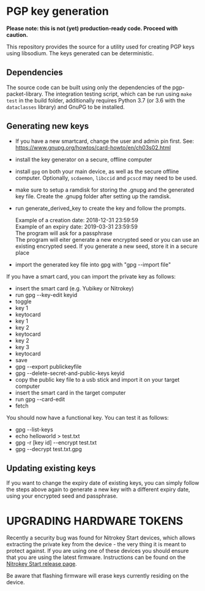 # PGP key generation

**Please note: this is not (yet) production-ready code. Proceed with caution.**

This repository provides the source for a utility used for creating
PGP keys using libsodium. The keys generated can be deterministic.

## Dependencies

The source code can be built using only the dependencies of the
pgp-packet-library. The integration testing script, which can be run using
`make test` in the build folder, additionally requires Python 3.7 (or 3.6 with
the `dataclasses` library) and GnuPG to be installed.

## Generating new keys

- If you have a new smartcard, change the user and admin pin first. See: https://www.gnupg.org/howtos/card-howto/en/ch03s02.html

- install the key generator on a secure, offline computer
- install `gpg` on both your main device, as well as the secure offline computer. Optionally, `scdaemon`, `libccid` and `pcscd` may need to be used.
- make sure to setup a ramdisk for storing the .gnupg and the generated key file. Create the .gnupg folder after setting up the ramdisk.
- run generate_derived_key to create the key and follow the prompts.

   Example of a creation date: 2018-12-31 23:59:59  
   Example of an expiry date:  2019-03-31 23:59:59  
   The program will ask for a passphrase  
   The program will eiter generate a new encrypted seed or you can use an existing encrypted seed. If you generate a new seed, store it in a secure place  
- import the generated key file into gpg with "gpg --import file"

If you have a smart card, you can import the private key as follows:

- insert the smart card (e.g. Yubikey or Nitrokey)
- run gpg --key-edit keyid
- toggle
- key 1
- keytocard
- key 1
- key 2
- keytocard
- key 2
- key 3
- keytocard
- save
- gpg --export publickeyfile
- gpg --delete-secret-and-public-keys keyid
- copy the public key file to a usb stick and import it on your target computer
- insert the smart card in the target computer
- run gpg --card-edit
- fetch

You should now have a functional key. You can test it as follows:

- gpg --list-keys 
- echo helloworld > test.txt
- gpg -r [key id] --encrypt test.txt
- gpg --decrypt test.txt.gpg

## Updating existing keys

If you want to change the expiry date of existing keys, you can simply follow the steps above again to generate a new key with a different expiry date, using your encrypted seed and passphrase.

UPGRADING HARDWARE TOKENS
=========================

Recently a security bug was found for Nitrokey Start devices, which allows extracting the private key from the device - the very thing it is meant to protect against. If you are using one of these devices you should ensure that you are using the latest firmware. Instructions can be found on the [Nitrokey Start release page](https://github.com/Nitrokey/nitrokey-start-firmware/releases).

Be aware that flashing firmware will erase keys currently residing on the device.
